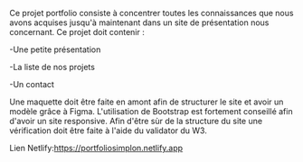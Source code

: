 Ce projet portfolio consiste à concentrer toutes les connaissances que nous avons acquises jusqu'à maintenant dans un site de présentation nous concernant.
Ce projet doit contenir :

-Une petite présentation

-La liste de nos projets

-Un contact

Une maquette doit être faite en amont afin de structurer le site et avoir un modèle grâce à Figma.
L'utilisation de Bootstrap est fortement conseillé afin d'avoir un site responsive.
Afin d'être sùr de la structure du site une vérification doit être faite à l'aide du validator du W3.

Lien Netlify:https://portfoliosimplon.netlify.app
